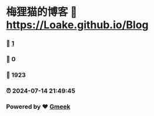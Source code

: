 # 梅狸猫的博客 :link: https://Loake.github.io/Blog 
### :page_facing_up: [1](https://Loake.github.io/Blog/tag.html) 
### :speech_balloon: 0 
### :hibiscus: 1923 
### :alarm_clock: 2024-07-14 21:49:45 
### Powered by :heart: [Gmeek](https://github.com/Meekdai/Gmeek)
